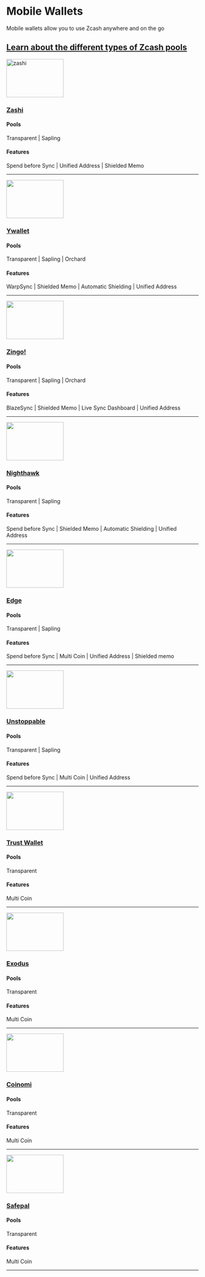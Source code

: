 # Mobile Wallets

Mobile wallets allow you to use Zcash anywhere and on the go

[Learn about the different types of Zcash pools](/site/guides/Using_Zcash/Shielded_Pools)
---

<a href="https://electriccoin.co/zashi/">
    <img src="https://i.ibb.co/HgsHnpN/zashiwallet.png" alt="zashi" width="150" height="100"/>
</a>

<aside>

### [Zashi](https://electriccoin.co/zashi/)

#### Pools
Transparent | Sapling 

#### Features
Spend before Sync | Unified Address | Shielded Memo 

</aside>

---

<a href="https://ywallet.app/installation/">
    <img src="https://i.ibb.co/r6gPvFw/ywalletcard.png" alt="" width="150" height="100"/>
</a>

<aside>
    
### [Ywallet](https://ywallet.app/installation/)

#### Pools
Transparent | Sapling | Orchard 

#### Features
WarpSync | Shielded Memo | Automatic Shielding | Unified Address 

</aside>

---

<a href="https://play.google.com/store/apps/details?id=org.ZingoLabs.Zingo">
    <img src="https://i.ibb.co/bdJ49Ld/zingocard.png" alt="" width="150" height="100"/>
</a>

<aside> 
    
### [Zingo!](https://play.google.com/store/apps/details?id=org.ZingoLabs.Zingo)

#### Pools
Transparent | Sapling | Orchard 
  
#### Features
BlazeSync | Shielded Memo | Live Sync Dashboard | Unified Address 

</aside>

---

<a href="https://nighthawkwallet.com">
    <img src="https://i.ibb.co/7yvM8vq/nighthawkcard.png" alt="" width="150" height="100"/>
</a>

<aside>

### [Nighthawk](https://nighthawkwallet.com)

#### Pools
Transparent | Sapling 
  
#### Features
Spend before Sync | Shielded Memo | Automatic Shielding | Unified Address 

</aside>

---

<a href="https://edge.app">
    <img src="https://i.ibb.co/qCmmHk4/edgecard.png" alt="" width="150" height="100"/>
</a>

<aside>

### [Edge](https://edge.app)

#### Pools
Transparent | Sapling 
  
#### Features
Spend before Sync | Multi Coin | Unified Address | Shielded memo

</aside>

---

<a href="https://unstoppable.money">
    <img src="https://i.ibb.co/KXnS26y/unstoppablecard.png" alt="" width="150" height="100"/>
</a>

<aside>

### [Unstoppable](https://unstoppable.money)
    
#### Pools
Transparent | Sapling 

#### Features
Spend before Sync | Multi Coin | Unified Address 

</aside>

---

<a href="https://trustwallet.com/download">
    <img src="https://i.ibb.co/cNqxBJ1/trustwallet.png" alt="" width="150" height="100"/>
</a>

<aside>
    
### [Trust Wallet](https://trustwallet.com/download)

#### Pools
Transparent

#### Features
Multi Coin

</aside>

---
<a href="https://www.exodus.com/download/">
    <img src="https://i.ibb.co/w0NNZNp/exoduscard.png" alt="" width="150" height="100"/>
</a>

<aside>

### [Exodus](https://www.exodus.com/download/)

#### Pools
Transparent 

#### Features
Multi Coin 

</aside>

----

<a href="https://www.coinomi.com/en/downloads">
    <img src="https://i.ibb.co/QfHmjWY/coinomicard.png" alt="" width="150" height="100"/>
</a>

<aside>


### [Coinomi](https://www.coinomi.com/en/downloads)

#### Pools
Transparent 

#### Features
Multi Coin 

</aside>

----

<a href="https://safepal.com">
    <img src="https://i.ibb.co/h29h6d0/safepalcard.png" alt="" width="150" height="100"/>
</a>

<aside>

### [Safepal](https://safepal.com)

#### Pools
Transparent 

#### Features
Multi Coin 

</aside>

----
